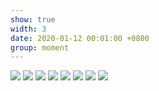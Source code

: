 ```yaml
---
show: true
width: 3
date: 2020-01-12 00:01:00 +0800
group: moment
---
```


<div>
  <img src="{{ 'assets/images/travel/IMG_56749.jpeg' | relative_url }}" class="img-fluid rounded-xl" >
  <img src="{{ 'assets/images/travel/IMG_5711.jpeg' | relative_url }}" class="img-fluid rounded-xl" >
  <img src="{{ 'assets/images/travel/IMG_5842.jpeg' | relative_url }}" class="img-fluid rounded-xl" >
  <img src="{{ 'assets/images/travel/IMG_62689.jpeg' | relative_url }}" class="img-fluid rounded-xl" >
  <img src="{{ 'assets/images/travel/IMG_62939.jpeg' | relative_url }}" class="img-fluid rounded-xl" >
  <img src="{{ 'assets/images/travel/IMG_65099.jpeg' | relative_url }}" class="img-fluid rounded-xl" >
  <img src="{{ 'assets/images/travel/IMG_76989.jpeg' | relative_url }}" class="img-fluid rounded-xl" >
  <img src="{{ 'assets/images/travel/IMG_77059.jpeg' | relative_url }}" class="img-fluid rounded-xl" >
<div>
